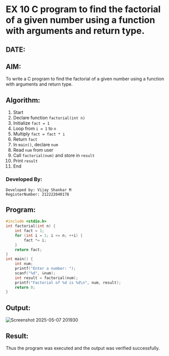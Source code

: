 # EX 10 C program to find the factorial of a given number using a function with arguments and return type.
## DATE:
## AIM:
To write a C program to find the factorial of a given number using a function with arguments and return type.

## Algorithm:
1. Start  
2. Declare function `factorial(int n)`  
3. Initialize `fact = 1`  
4. Loop from `i = 1` to `n`  
5. Multiply `fact = fact * i`  
6. Return `fact`  
7. In `main()`, declare `num`  
8. Read `num` from user  
9. Call `factorial(num)` and store in `result`  
10. Print `result`  
11. End 

### Developed By:
```
Developed by: Vijay Shankar M
RegisterNumber: 212222040178
```

## Program:
```c program
#include <stdio.h>
int factorial(int n) {
    int fact = 1;
    for (int i = 1; i <= n; ++i) {
        fact *= i;
    }
    return fact;
}
int main() {
    int num;
    printf("Enter a number: ");
    scanf("%d", &num);
    int result = factorial(num);
    printf("Factorial of %d is %d\n", num, result);
    return 0;
}

```

## Output:

![Screenshot 2025-05-07 201930](https://github.com/user-attachments/assets/3695fc9a-9573-4de7-a47e-dcb3a255b113)


## Result:
Thus the program was executed and the output was verified successfully.
